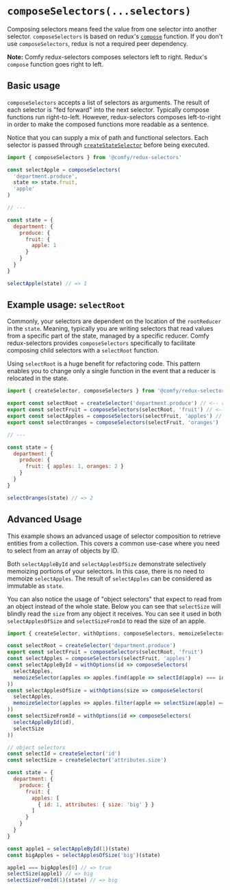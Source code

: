 # `composeSelectors(...selectors)`

Composing selectors means feed the value from one selector into another selector. `composeSelectors` is based on redux's [`compose`](https://github.com/reactjs/redux/blob/master/docs/api/compose.md) function. If you don't use `composeSelectors`, redux is not a required peer dependency.

**Note:** Comfy redux-selectors composes selectors left to right. Redux's `compose` function goes right to left.

## Basic usage

`composeSelectors` accepts a list of selectors as arguments. The result of each selector is "fed forward" into the next selector. Typically compose functions run right-to-left. However, redux-selectors composes left-to-right in order to make the composed functions more readable as a sentence.

Notice that you can supply a mix of path and functional selectors. Each selector is passed through [`createStateSelector`](/docs/api/createStateSelector.md) before being executed.

```js
import { composeSelectors } from '@comfy/redux-selectors'

const selectApple = composeSelectors(
  'department.produce',
  state => state.fruit,
  'apple'
)

// ---

const state = {
  department: {
    produce: {
      fruit: {
        apple: 1
      }  
    }
  }
}

selectApple(state) // => 1
```

## Example usage: `selectRoot`

Commonly, your selectors are dependent on the location of the `rootReducer` in the `state`. Meaning, typically you are writing selectors that read values from a specific part of the state, managed by a specific reducer. Comfy redux-selectors provides `composeSelectors` specifically to facilitate composing child selectors with a `selectRoot` function.

Using `selectRoot` is a huge benefit for refactoring code. This pattern enables you to change only a single function in the event that a reducer is relocated in the state.

```js
import { createSelector, composeSelectors } from '@comfy/redux-selectors'

export const selectRoot = createSelector('department.produce') // <-- root selector
export const selectFruit = composeSelectors(selectRoot, 'fruit') // <-- composes left to right
export const selectApples = composeSelectors(selectFruit, 'apples') // <-- compose a composed selector
export const selectOranges = composeSelectors(selectFruit, 'oranges')

// ---

const state = {
  department: {
    produce: {
      fruit: { apples: 1, oranges: 2 }
    }
  }
}

selectOranges(state) // => 2
```

## Advanced Usage

This example shows an advanced usage of selector composition to retrieve entities from a collection. This covers a common use-case where you need to select from an array of objects by ID.

Both `selectAppleById` and `selectApplesOfSize` demonstrate selectively memoizing portions of your selectors. In this case, there is no need to memoize `selectApples`. The result of `selectApples` can be considered as immutable as `state`.

You can also notice the usage of "object selectors" that expect to read from an object instead of the whole state. Below you can see that `selectSize` will blindly read the `size` from any object it receives. You can see it used in both `selectApplesOfSize` and `selectSizeFromId` to read the size of an apple.

```js
import { createSelector, withOptions, composeSelectors, memoizeSelector } from '@comfy/redux-selectors'

const selectRoot = createSelector('department.produce')
export const selectFruit = composeSelectors(selectRoot, 'fruit')
const selectApples = composeSelectors(selectFruit, 'apples')
const selectAppleById = withOptions(id => composeSelectors(
  selectApples,
  memoizeSelector(apples => apples.find(apple => selectId(apple) === id))  
))
const selectApplesOfSize = withOptions(size => composeSelectors(
  selectApples,
  memoizeSelector(apples => apples.filter(apple => selectSize(apple) === size))  
))
const selectSizeFromId = withOptions(id => composeSelectors(
  selectAppleById(id),
  selectSize
))

// object selectors
const selectId = createSelector('id')
const selectSize = createSelector('attributes.size')

const state = {
  department: {
    produce: {
      fruit: {
        apples: [
          { id: 1, attributes: { size: 'big' } }
        ]
      }  
    }
  }
}

const apple1 = selectAppleById(1)(state)
const bigApples = selectApplesOfSize('big')(state)

apple1 === bigApples[0] // => true
selectSize(apple1) // => big
selectSizeFromId(1)(state) // => big
```
